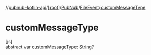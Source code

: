 //[pubnub-kotlin-api](../../../../index.md)/[[root]](../../index.md)/[PubNub](../index.md)/[FileEvent](index.md)/[customMessageType](custom-message-type.md)

# customMessageType

[js]\
abstract var [customMessageType](custom-message-type.md): [String](https://kotlinlang.org/api/latest/jvm/stdlib/kotlin/-string/index.html)?
